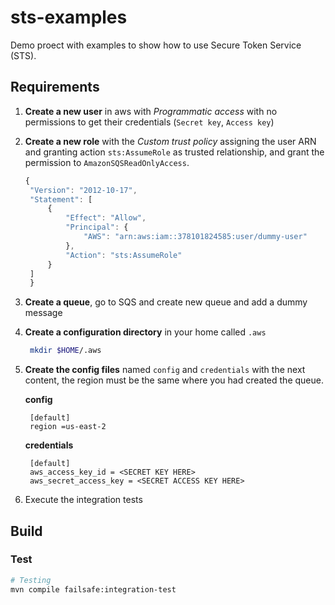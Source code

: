 # sts-examples

Demo proect with examples to show how to use Secure Token Service (STS).

## Requirements

1. **Create a new user** in aws with *Programmatic access* with no permissions to get their credentials (`Secret key`, `Access key`)
2. **Create a new role** with the *Custom trust policy* assigning the user ARN and granting action `sts:AssumeRole` as trusted relationship, and grant the permission to `AmazonSQSReadOnlyAccess`.
   ```javascript
   {
    "Version": "2012-10-17",
    "Statement": [
        {
            "Effect": "Allow",
            "Principal": {
                "AWS": "arn:aws:iam::378101824585:user/dummy-user"
            },
            "Action": "sts:AssumeRole"
        }
    ]
    }
   ```
3. **Create a queue**, go to SQS and create new queue and add a dummy message
4. **Create a configuration directory** in your home called `.aws`
   ```bash
    mkdir $HOME/.aws
   ```
5. **Create the config files** named `config` and `credentials` with the next content, the region must be the same where you had created the queue.

   **config**
   ```text
    [default]
    region =us-east-2
   ```
   **credentials**
   ```text
    [default]
    aws_access_key_id = <SECRET KEY HERE>
    aws_secret_access_key = <SECRET ACCESS KEY HERE>
   ```
6. Execute the integration tests

## Build

### Test

```bash 
# Testing
mvn compile failsafe:integration-test 
```